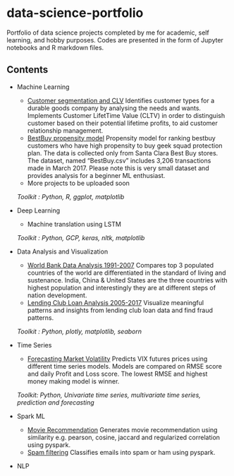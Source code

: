 # data-science-portfolio
Portfolio of data science projects completed by me for academic, self learning, and hobby purposes. Codes are presented in the form of Jupyter notebooks and R markdown files.

## Contents
* Machine Learning
  * [Customer segmentation and CLV](https://github.com/dkekre21/data-science-portfolio/tree/master/Customer-Segmentation-CLV) Identifies   customer types for a durable goods company by analysing the needs and wants. Implements Customer LifetTime Value (CLTV) in order to distinguish customer based on their potential lifetime profits, to aid customer relationship management.
  * [BestBuy propensity model](http://rpubs.com/dkd260/bestbuy) Propensity model for ranking bestbuy customers who have high propensity to buy geek squad protection plan. The data is collected only from Santa Clara Best Buy stores. The dataset, named “BestBuy.csv” includes 3,206 transactions made in March 2017. Please note this is very small dataset and provides analysis for a beginner ML enthusiast.
  * More projects to be uploaded soon
  
  *Toolkit : Python, R, ggplot, matplotlib*
* Deep Learning 
  *  Machine translation using LSTM
  
  *Toolkit : Python, GCP, keras, nltk, matplotlib*
  
* Data Analysis and Visualization
  * [World Bank Data Analysis 1991-2007](https://github.com/dkekre21/World-Bank-Data-Analysis-1991-2017/blob/master/Python%20Notebook/Project%202%20-World%20Bank%20Data%20Analysis%201991%20to%202017.ipynb) Compares top 3 populated countries of the world are differentiated in the standard of living and sustenance. India, China & United States are the three countries with highest population and interestingly they are at different steps of nation development. 
  * [Lending Club Loan Analysis 2005-2017](https://github.com/dkekre21/data-science-portfolio/blob/master/Lending-Club-Loan-Analysis-2007-2015/Python%20Notebook/Lending%20Club%20-%20Data%20Visualization.ipynb) Visualize meaningful patterns and insights from lending club loan data and find fraud patterns.
  
  *Toolkit : Python, plotly, matplotlib, seaborn*
  
* Time Series
  * [Forecasting Market Volatility](https://github.com/dkekre21/data-science-portfolio/blob/master/Forecasting%20Market%20Volatility/VIX_Final_Project.html) Predicts VIX futures prices using different time series models. Models are compared on RMSE score and daily Profit and Loss score. The lowest RMSE and highest money making model is winner.
 
  *Toolkit: Python, Univariate time series, multivariate time series, prediction and forecasting*
  
* Spark ML
  * [Movie Recommendation](https://github.com/dkekre21/data-science-portfolio/blob/master/Large-Scale-Machine-Learning/Movie-Recommendation-with-Spark-ML/Movie%20recommendation%20with%20Spark%20ML) Generates movie recommendation using similarity e.g. pearson, cosine, jaccard and regularized correlation using pyspark.
  * [Spam filtering](https://github.com/dkekre21/data-science-portfolio/blob/master/Large-Scale-Machine-Learning/Spam%20Filtering%20with%20Spark%20ML/spam_filter.py) Classifies emails into spam or ham using pyspark.
  
* NLP
